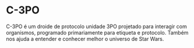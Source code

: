 # C-3PO

C-3PO é um droide de protocolo unidade 3PO projetado para interagir com organismos, programado primariamente para etiqueta e protocolo.
Também nos ajuda a entender e conhecer melhor o universo de Star Wars.
